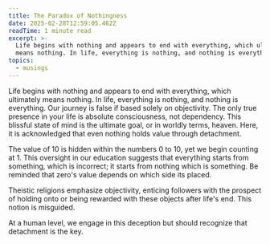 ```yaml
---
title: The Paradox of Nothingness
date: 2025-02-28T12:59:05.462Z
readTime: 1 minute read
excerpt: >-
  Life begins with nothing and appears to end with everything, which ultimately
  means nothing. In life, everything is nothing, and nothing is everything...
topics:
  - musings
---
```

Life begins with nothing and appears to end with everything, which ultimately means nothing. In life, everything is nothing, and nothing is everything. Our journey is false if based solely on objectivity. The only true presence in your life is absolute consciousness, not dependency. This blissful state of mind is the ultimate goal, or in worldly terms, heaven. Here, it is acknowledged that even nothing holds value through detachment.
 
 The value of 10 is hidden within the numbers 0 to 10, yet we begin counting at 1. This oversight in our education suggests that everything starts from something, which is incorrect; it starts from nothing which is something. Be reminded that zero's value depends on which side its placed.
 
 Theistic religions emphasize objectivity, enticing followers with the prospect of holding onto or being rewarded with these objects after life's end. This notion is misguided.
 
 At a human level, we engage in this deception but should recognize that detachment is the key.

